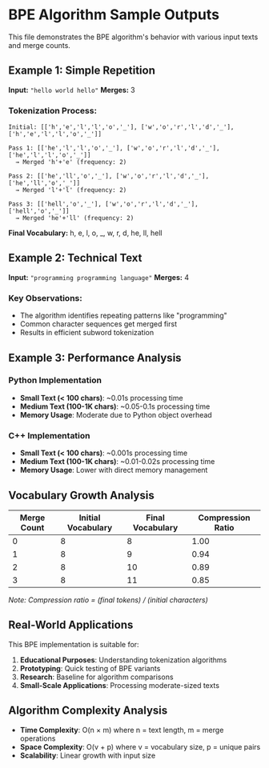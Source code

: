 # BPE Algorithm Sample Outputs

This file demonstrates the BPE algorithm's behavior with various input texts and merge counts.

## Example 1: Simple Repetition

**Input:** `"hello world hello"`
**Merges:** 3

### Tokenization Process:
```
Initial: [['h','e','l','l','o','_'], ['w','o','r','l','d','_'], ['h','e','l','l','o','_']]

Pass 1: [['he','l','l','o','_'], ['w','o','r','l','d','_'], ['he','l','l','o','_']]
  → Merged 'h'+'e' (frequency: 2)

Pass 2: [['he','ll','o','_'], ['w','o','r','l','d','_'], ['he','ll','o','_']]
  → Merged 'l'+'l' (frequency: 2)

Pass 3: [['hell','o','_'], ['w','o','r','l','d','_'], ['hell','o','_']]
  → Merged 'he'+'ll' (frequency: 2)
```

**Final Vocabulary:** h, e, l, o, _, w, r, d, he, ll, hell

## Example 2: Technical Text

**Input:** `"programming programming language"`
**Merges:** 4

### Key Observations:
- The algorithm identifies repeating patterns like "programming"
- Common character sequences get merged first
- Results in efficient subword tokenization

## Example 3: Performance Analysis

### Python Implementation
- **Small Text (< 100 chars)**: ~0.01s processing time
- **Medium Text (100-1K chars)**: ~0.05-0.1s processing time
- **Memory Usage**: Moderate due to Python object overhead

### C++ Implementation  
- **Small Text (< 100 chars)**: ~0.001s processing time
- **Medium Text (100-1K chars)**: ~0.01-0.02s processing time
- **Memory Usage**: Lower with direct memory management

## Vocabulary Growth Analysis

| Merge Count | Initial Vocabulary | Final Vocabulary | Compression Ratio |
|-------------|-------------------|------------------|-------------------|
| 0           | 8                 | 8                | 1.00             |
| 1           | 8                 | 9                | 0.94             |
| 2           | 8                 | 10               | 0.89             |
| 3           | 8                 | 11               | 0.85             |

*Note: Compression ratio = (final tokens) / (initial characters)*

## Real-World Applications

This BPE implementation is suitable for:

1. **Educational Purposes**: Understanding tokenization algorithms
2. **Prototyping**: Quick testing of BPE variants
3. **Research**: Baseline for algorithm comparisons
4. **Small-Scale Applications**: Processing moderate-sized texts

## Algorithm Complexity Analysis

- **Time Complexity**: O(n × m) where n = text length, m = merge operations
- **Space Complexity**: O(v + p) where v = vocabulary size, p = unique pairs
- **Scalability**: Linear growth with input size